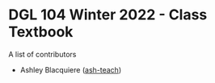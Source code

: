 # DGL 104 Winter 2022 - Class Textbook
A list of contributors

* Ashley Blacquiere ([ash-teach](https://github.com/ash-teach))